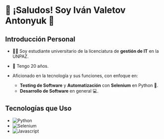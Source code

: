 # 🐜 ¡Saludos! Soy Iván Valetov Antonyuk 🐜

## Introducción Personal

- 🧑‍🎓 Soy estudiante universitario de la licenciatura de **gestión de IT** en la UNPAZ.

- 🍰 Tengo 20 años.
  
- Aficionado en la tecnología y sus funciones, con enfoque en:
  + **Testing de Software** y **Automatización** con **Selenium** en Python 🐍.
  + **Desarrollo de Software** en general 💻.

## Tecnologías que Uso

- ![Python](https://img.shields.io/badge/Python-3776AB?logo=python&logoColor=white)
- ![Selenium](https://img.shields.io/badge/Selenium-43B02A?logo=selenium&logoColor=gray)
- ![Javascript](https://img.shields.io/badge/JavaScript-F7DF1E?logo=javascript&logoColor=black)

<!--
**iV-ANT8/iV-ANT8** is a ✨ _special_ ✨ repository because its `README.md` (this file) appears on your GitHub profile.

Here are some ideas to get you started:

- 🔭 I’m currently working on ...
- 🌱 I’m currently learning ...
- 👯 I’m looking to collaborate on ...
- 🤔 I’m looking for help with ...
- 💬 Ask me about ...
- 📫 How to reach me: ...
- 😄 Pronouns: ...
- ⚡ Fun fact: ...
-->
